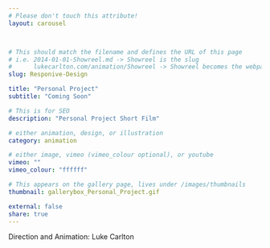 ```yaml
---
# Please don't touch this attribute!
layout: carousel



# This should match the filename and defines the URL of this page
# i.e. 2014-01-01-Showreel.md -> Showreel is the slug
#      lukecarlton.com/animation/Showreel -> Showreel becomes the webpath
slug: Responive-Design

title: "Personal Project"
subtitle: "Coming Soon"

# This is for SEO
description: "Personal Project Short Film"

# either animation, design, or illustration
category: animation

# either image, vimeo (vimeo_colour optional), or youtube
vimeo: ""
vimeo_colour: "ffffff"

# This appears on the gallery page, lives under /images/thumbnails
thumbnail: gallerybox_Personal_Project.gif

external: false
share: true
---
```


Direction and Animation: Luke Carlton